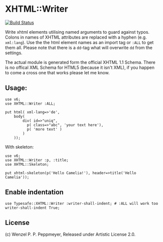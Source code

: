 # XHTML::Writer
[![Build Status](https://travis-ci.org/gfldex/perl6-xhtml-writer.svg?branch=master)](https://travis-ci.org/gfldex/perl6-xhtml-writer)

Write xhtml elements utilising named arguments to guard against typos. Colons in
names of XHTML attributes are replaced with a hyphen (e.g. `xml:lang`). Use the the html element names
as an import tag or `:ALL` to get them all. Please note that there is a `dd`-tag what will
overwrite `dd` from the settings.

The actual module is generated form the official XHTML 1.1 Schema. There is no offical
XML Schema for HTML5 (because it isn't XML), if you happen to come a cross one that works
please let me know.

## Usage:
```
use v6;
use XHTML::Writer :ALL;

put html( xml-lang=>'de', 
	body(
        div( id=>"uniq",
          p( class=>"abc", 'your text here'),
          p( 'more text' )
        )
    ));
```

With skeleton:

```
use v6;
use XHTML::Writer :p, :title;
use XHTML::Skeleton;

put xhtml-skeleton(p('Hello Camelia!'), header=>title('Hello Camelia'));
```

## Enable indentation

```
use Typesafe::XHTML::Writer :writer-shall-indent; # :ALL will work too
writer-shall-indent True;
```

## License

(c) Wenzel P. P. Peppmeyer, Released under Artistic License 2.0.
